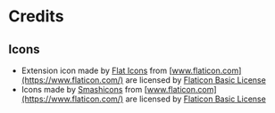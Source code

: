 # Credits

## Icons
* Extension icon made by [Flat Icons](https://www.flaticon.com/authors/flat-icons) from [www.flaticon.com](https://www.flaticon.com/) are licensed by [Flaticon Basic License](https://file000.flaticon.com/downloads/license/license.pdf)
* Icons made by [Smashicons](https://www.flaticon.com/authors/smashicons) from [www.flaticon.com](https://www.flaticon.com/) are licensed by [Flaticon Basic License](https://file000.flaticon.com/downloads/license/license.pdf)
